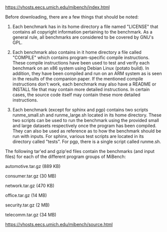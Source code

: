 https://vhosts.eecs.umich.edu/mibench/index.html

Before downloading, there are a few things that should be noted:
1. Each benchmark has in its home directory a file named "LICENSE" that contains all copyright information pertaining to the benchmark.  As a general rule, all benchmarks are considered to be covered by GNU's GPL.

2. Each benchmark also contains in it home directory a file called "COMPILE" which contains program-specific compile instructions.  These compile instructions have been used to test and verify each benchmark on an x86 system using Debian Linux (potato build).  In addition, they have been compiled and run on an ARM system as is seen in the results of the companion paper.  If the mentioned compile instructions don't work, each benchmark may also have a README or INSTALL file that may contain more detailed instructions.  In certain cases, the source code itself may contain these more detailed instructions.

3. Each benchmark (except for sphinx and pgp) contains two scripts runme_small.sh and runme_large.sh located in its home directory.  These two scripts can be used to run the benchmark using the provided small and large datasets respectively once the program has been compiled.  They can also be used as reference as to how the benchmark should be run with inputs.  For sphinx, various test scripts are located in its directory called "tests".  For pgp, there is a single script called runme.sh.

The following tar'ed and gzip'ed files contain the benchmarks (and input files) for each of the different program groups of MiBench: 

automotive.tar.gz (889 KB)

consumer.tar.gz (30 MB)

network.tar.gz (470 KB)

office.tar.gz (14 MB)

security.tar.gz (2 MB)

telecomm.tar.gz (34 MB)

 
https://vhosts.eecs.umich.edu/mibench/source.html